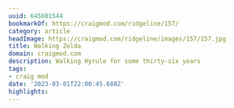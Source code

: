 ```yaml
---
uuid: 645601544
bookmarkOf: https://craigmod.com/ridgeline/157/
category: article
headImage: https://craigmod.com/ridgeline/images/157/157.jpg
title: Walking Zelda
domain: craigmod.com
description: Walking Hyrule for some thirty-six years
tags:
- craig mod
date: '2023-03-01T22:00:45.688Z'
highlights: 
---
```



